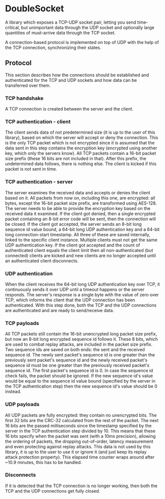 # DoubleSocket

A library which exposes a TCP-UDP socket pair, letting you send time-critical, but unimportant data through the UDP socket
and optionally large quantities of must-arrive data through the TCP socket.

A connection-based protocol is implemented on top of UDP with the help of the TCP connection, synchronizing their states.



## Protocol

This section describes how the connections should be established and authenticated for the TCP and UDP sockets and how data can be transferred over them.

### TCP handshake

A TCP connection is created between the server and the client.

### TCP authentication - client

The client sends data of not predetermined size (it is up to the user of this library), based on which the server will accept or deny the connection.
This is the only TCP packet which is not encrypted since it is assumed that the data sent in this step contains the encryption key (encrypted using another key, which only the servers know).
All TCP packets contain a 16-bit packet size prefix (these 16 bits are not included in that).
After this prefix, the undetermined data follows, there is nothing else.
The client is kicked if this packet is not sent in time.

### TCP authentication - server

The server examines the received data and accepts or denies the client based on it.
All packets from now on, including this one, are encrypted: all bytes, except the 16-bit packet size prefix, are transformed using AES-128.
The server needs to be able to provide the encryption key based on the received data it examined.
If the client got denied, then a single encrypted packet containing an 8-bit error code will be sent, then the connection will be closed.
If the client got accepted, the server sends an 8-bit long sequence id value bound, a 64-bit long UDP authentication key and a 64-bit long connection-start timestamp.
All three of these are saved internally, linked to the specific client instance.
Multiple clients must not get the same UDP authentication key.
If the client got accepted and the count of authenticated client equals the client limit then all non-authenticated (but connected) clients are kicked and new clients are no longer accepted until an authenticated client disconnects.

### UDP authentication

When the client receives the 64-bit long UDP authentication key over TCP, it continuously sends it over UDP until a timeout happens or the server responds.
The server's response is a single byte with the value of zero over TCP, which informs the client that the UDP connection has been authenticated.
With this step done, both the TCP and the UDP connections are authenticated and are ready to send/receive data.

### TCP payloads

All TCP packets still contain the 16-bit unencrypted long packet size prefix, but now an 8-bit long encrypted sequence id follows it.
These 8 bits, which are used to combat replay attacks, are included in the packet size prefix.
Two sequence ids are saved on both ends: the sent and the received sequence id.
The newly sent packet's sequence id is one greater than the previously sent packet's sequence id and the newly received packet's sequence id must be one greater than the previously received packet's sequence id.
The first packet's sequence id is 0.
In case the sequence id check fails, the packet should be ignored.
If the new sequence id's value would be equal to the sequence id value bound (specified by the server in the TCP authentication step) then the new sequence id's value should be 0 instead.

### UDP payloads

All UDP packets are fully encrypted: they contain no unencrypted bits.
The first 32 bits are the CRC-32 calculated from the rest of the packet.
The next 16 bits are the passed milliseconds since the timestamp specified by the server in the TCP authentication step divided by 10.
This means that these 16 bits specify when the packet was sent (with a 10ms precision), allowing the ordering of packets, the dropping out-of-order, latency measurement and even protecting against replay attacks.
This data is not used by this library, it is up to the user to use it or ignore it (and just keep its replay attack protection property).
This elapsed time counter wraps around after ~10.9 minutes, this has to be handled.

### Disconnects

If it is detected that the TCP connection is no longer working, then both the TCP and the UDP connections get fully closed.
